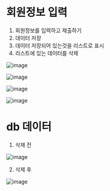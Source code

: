 # 회원정보 입력

1. 회원정보를 입력하고 제출하기
2. 데이터 저장
3. 데이터 저장되어 있는것을 리스트로 표시
4. 리스트에 있는 데이터를 삭제


![image](https://user-images.githubusercontent.com/80745282/172591530-55f3dfaa-cf5f-47ba-9939-5ebc4550e2cb.png)

![image](https://user-images.githubusercontent.com/80745282/172591665-fbac5a31-67b4-4369-973a-6634ee6531f8.png)

![image](https://user-images.githubusercontent.com/80745282/172591917-84361f4a-73d0-4d44-9fbc-81df5cbaff37.png)

![image](https://user-images.githubusercontent.com/80745282/172592011-02bcf10d-2bd9-4c13-ba53-9737d6ec5f54.png)

# db 데이터 

1. 삭제 전 

 ![image](https://user-images.githubusercontent.com/80745282/172592511-40892aef-ef98-4ea2-931f-d6385e3cc69e.png)

2. 삭제 후 


 ![image](https://user-images.githubusercontent.com/80745282/172592619-e9b15777-ffac-426f-8acb-3b847965bd9d.png)
